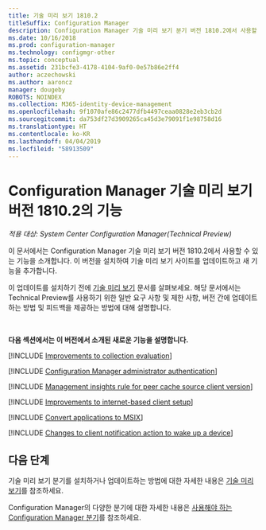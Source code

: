 ```yaml
---
title: 기술 미리 보기 1810.2
titleSuffix: Configuration Manager
description: Configuration Manager 기술 미리 보기 분기 버전 1810.2에서 사용할 수 있는 새로운 기능에 대해 알아봅니다.
ms.date: 10/16/2018
ms.prod: configuration-manager
ms.technology: configmgr-other
ms.topic: conceptual
ms.assetid: 231bcfe3-4178-4104-9af0-0e57b86e2ff4
author: aczechowski
ms.author: aaroncz
manager: dougeby
ROBOTS: NOINDEX
ms.collection: M365-identity-device-management
ms.openlocfilehash: 9f1070afe86c2477dfb4497ceaa0828e2eb3cb2d
ms.sourcegitcommit: da753df27d3909265ca45d3e79091f1e98758d16
ms.translationtype: HT
ms.contentlocale: ko-KR
ms.lasthandoff: 04/04/2019
ms.locfileid: "58913509"
---
```

# <a name="capabilities-in-configuration-manager-technical-preview-version-18102"></a>Configuration Manager 기술 미리 보기 버전 1810.2의 기능 

*적용 대상: System Center Configuration Manager(Technical Preview)*

이 문서에서는 Configuration Manager 기술 미리 보기 버전 1810.2에서 사용할 수 있는 기능을 소개합니다. 이 버전을 설치하여 기술 미리 보기 사이트를 업데이트하고 새 기능을 추가합니다. 

이 업데이트를 설치하기 전에 [기술 미리 보기](/sccm/core/get-started/technical-preview) 문서를 살펴보세요. 해당 문서에서는 Technical Preview를 사용하기 위한 일반 요구 사항 및 제한 사항, 버전 간에 업데이트하는 방법 및 피드백을 제공하는 방법에 대해 설명합니다.     


<!--  Known Issues Template
## Known issues 

[!INCLUDE [known issue title](includes/known-issue-bugid.md)]

-->



<br>

**다음 섹션에서는 이 버전에서 소개된 새로운 기능을 설명합니다.**  

[!INCLUDE [Improvements to collection evaluation](includes/1810-2/1358981.md)]

[!INCLUDE [Configuration Manager administrator authentication](includes/1810-2/1357013.md)]

[!INCLUDE [Management insights rule for peer cache source client version](includes/1810-2/1358008.md)]

[!INCLUDE [Improvements to internet-based client setup](includes/1810-2/1359181.md)]

[!INCLUDE [Convert applications to MSIX](includes/1810-2/1359029.md)]

[!INCLUDE [Changes to client notification action to wake up a device](includes/1810-2/1317364.md)]  



## <a name="next-steps"></a>다음 단계

기술 미리 보기 분기를 설치하거나 업데이트하는 방법에 대한 자세한 내용은 [기술 미리 보기](/sccm/core/get-started/technical-preview)를 참조하세요.    

Configuration Manager의 다양한 분기에 대한 자세한 내용은 [사용해야 하는 Configuration Manager 분기](/sccm/core/understand/which-branch-should-i-use)를 참조하세요.
